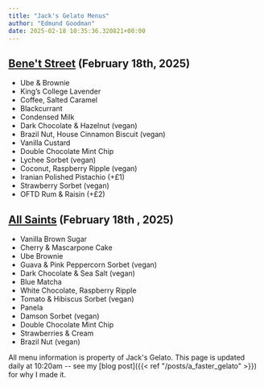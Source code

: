 ```yaml
---
title: "Jack's Gelato Menus"
author: "Edmund Goodman"
date: 2025-02-18 10:35:36.320821+00:00
---
```


## [Bene't Street](https://www.jacksgelato.com/bene-t-street-menu) (February 18th, 2025)

- Ube & Brownie
- King’s College Lavender
- Coffee, Salted Caramel
- Blackcurrant
- Condensed Milk
- Dark Chocolate & Hazelnut (vegan)
- Brazil Nut, House Cinnamon Biscuit (vegan)
- Vanilla Custard
- Double Chocolate Mint Chip
- Lychee Sorbet (vegan)
- Coconut, Raspberry Ripple (vegan)
- Iranian Polished Pistachio (+£1)
- Strawberry Sorbet (vegan)
- OFTD Rum & Raisin (+£2)


## [All Saints](https://www.jacksgelato.com/all-saints-menu) (February 18th  , 2025)

- Vanilla Brown Sugar
- Cherry & Mascarpone Cake
- Ube Brownie
- Guava & Pink Peppercorn Sorbet (vegan)
- Dark Chocolate & Sea Salt (vegan)
- Blue Matcha
- White Chocolate, Raspberry Ripple
- Tomato & Hibiscus Sorbet (vegan)
- Panela
- Damson Sorbet (vegan)
- Double Chocolate Mint Chip
- Strawberries & Cream
- Brazil Nut (vegan)

All menu information is property of Jack's Gelato. This page is
updated daily at 10:20am -- see my
[blog post]({{< ref "/posts/a_faster_gelato" >}}) for why I made it.
